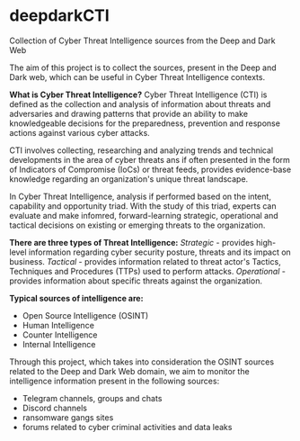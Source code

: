 # deepdarkCTI
Collection of Cyber Threat Intelligence sources from the Deep and Dark Web

The aim of this project is to collect the sources, present in the Deep and Dark web, which can be useful in Cyber Threat Intelligence contexts.

**What is Cyber Threat Intelligence?**
Cyber Threat Intelligence (CTI) is defined as the collection and analysis of information about threats and adversaries and drawing patterns that provide an ability to make knowledgeable decisions for the preparedness, prevention and response actions against various cyber attacks.

CTI involves collecting, researching and analyzing trends and technical developments in the area of cyber threats ans if often presented in the form of Indicators of Compromise (IoCs) or threat feeds, provides evidence-base knowledge regarding an organization's unique threat landscape.

In Cyber Threat Intelligence, analysis if performed based on the intent, capability and opportunity triad. With the study of this triad, experts can evaluate and make infomred, forward-learning strategic, operational and tactical decisions on existing or emerging threats to the organization.

**There are three types of Threat Intelligence:**
_Strategic_ - provides high-level information regarding cyber security posture, threats and its impact on business.
_Tactical_ - provides information related to threat actor's Tactics, Techniques and Procedures (TTPs) used to perform attacks.
_Operational_ - provides information about specific threats against the organization.

**Typical sources of intelligence are:**
- Open Source Intelligence (OSINT)
- Human Intelligence
- Counter Intelligence
- Internal Intelligence

Through this project, which takes into consideration the OSINT sources related to the Deep and Dark Web domain, we aim to monitor the intelligence information present in the following sources:
- Telegram channels, groups and chats
- Discord channels
- ransomware gangs sites
- forums related to cyber criminal activities and data leaks
